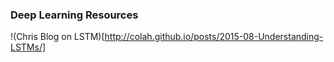 ### Deep Learning Resources

!(Chris Blog on LSTM)[http://colah.github.io/posts/2015-08-Understanding-LSTMs/]
